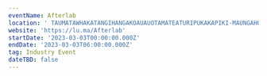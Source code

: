 ```yaml
---
eventName: Afterlab
location: ' TAUMATAWHAKATANGIHANGAKOAUAUOTAMATEATURIPUKAKAPIKI-MAUNGAHORONUKUPOKAIWHENUAKITNATAHU, United States'
website: 'https://lu.ma/Afterlab'
startDate: '2023-03-03T00:00:00.000Z'
endDate: '2023-03-03T06:00:00.000Z'
tag: Industry Event
dateTBD: false
---
```


